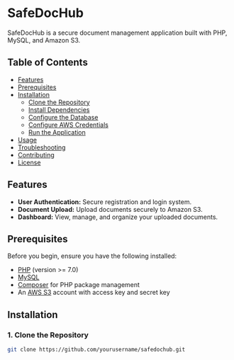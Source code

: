 # SafeDocHub

SafeDocHub is a secure document management application built with PHP, MySQL, and Amazon S3.

## Table of Contents

- [Features](#features)
- [Prerequisites](#prerequisites)
- [Installation](#installation)
  - [Clone the Repository](#1-clone-the-repository)
  - [Install Dependencies](#2-install-dependencies)
  - [Configure the Database](#3-configure-the-database)
  - [Configure AWS Credentials](#4-configure-aws-credentials)
  - [Run the Application](#5-run-the-application)
- [Usage](#usage)
- [Troubleshooting](#troubleshooting)
- [Contributing](#contributing)
- [License](#license)

## Features

- **User Authentication:** Secure registration and login system.
- **Document Upload:** Upload documents securely to Amazon S3.
- **Dashboard:** View, manage, and organize your uploaded documents.

## Prerequisites

Before you begin, ensure you have the following installed:

- [PHP](https://www.php.net/) (version >= 7.0)
- [MySQL](https://www.mysql.com/)
- [Composer](https://getcomposer.org/) for PHP package management
- An [AWS S3](https://aws.amazon.com/s3/) account with access key and secret key

## Installation

### 1. Clone the Repository

```bash
git clone https://github.com/yourusername/safedochub.git
```
